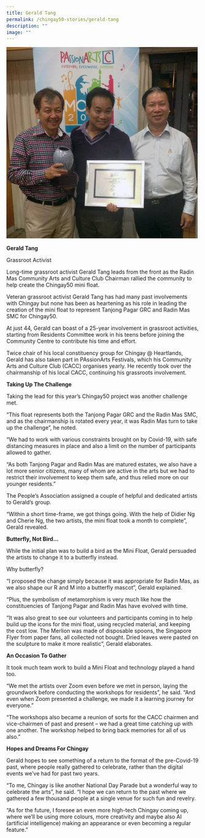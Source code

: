 ```yaml
---
title: Gerald Tang
permalink: /chingay50-stories/gerald-tang
description: ""
image: ""
---
```

![Gerald Tang](/images/Chingay50%20Stories/gerald%20tang.jpg)

**Gerald Tang**

Grassroot Activist

Long-time grassroot activist Gerald Tang leads from the front as the Radin Mas Community Arts and Culture Club Chairman rallied the community to help create the Chingay50 mini float.

Veteran grassroot activist Gerald Tang has had many past involvements with Chingay but none has been as heartening as his role in leading the creation of the mini float to represent Tanjong Pagar GRC and Radin Mas SMC for Chingay50.

At just 44, Gerald can boast of a 25-year involvement in grassroot activities, starting from Residents Committee work in his teens before joining the Community Centre to contribute his time and effort.

Twice chair of his local constituency group for Chingay @ Heartlands, Gerald has also taken part in PAssionArts Festivals, which his Community Arts and Culture Club (CACC) organises yearly. He recently took over the chairmanship of his local CACC, continuing his grassroots involvement.

**Taking Up The Challenge**

Taking the lead for this year’s Chingay50 project was another challenge met.

“This float represents both the Tanjong Pagar GRC and the Radin Mas SMC, and as the chairmanship is rotated every year, it was Radin Mas turn to take up the challenge”, he noted.

“We had to work with various constraints brought on by Covid-19, with safe distancing measures in place and also a limit on the number of participants allowed to gather. 

“As both Tanjong Pagar and Radin Mas are matured estates, we also have a lot more senior citizens, many of whom are active in the arts but we had to restrict their involvement to keep them safe, and thus relied more on our younger residents.” 

The People’s Association assigned a couple of helpful and dedicated artists to Gerald’s group.

“Within a short time-frame, we got things going. With the help of Didier Ng and Cherie Ng, the two artists, the mini float took a month to complete”, Gerald revealed. 

**Butterfly, Not Bird…**

While the initial plan was to build a bird as the Mini Float, Gerald persuaded the artists to change it to a butterfly instead. 

Why butterfly?

“I proposed the change simply because it was appropriate for Radin Mas, as we also shape our R and M into a butterfly mascot”, Gerald explained. 

“Plus, the symbolism of metamorphism is very much like how the constituencies of Tanjong Pagar and Radin Mas have evolved with time.

“It was also great to see our volunteers and participants coming in to help build up the icons for the mini float, using recycled material, and keeping the cost low. The Merlion was made of disposable spoons, the Singapore Flyer from paper fans, all collected not bought. Dried leaves were pasted on the sculpture to make it more realistic”, Gerald elaborates.

**An Occasion To Gather**

It took much team work to build a Mini Float and technology played a hand too.

“We met the artists over Zoom even before we met in person, laying the groundwork before conducting the workshops for residents”, he said. “And even when Zoom presented a challenge, we made it a learning journey for everyone.”

“The workshops also became a reunion of sorts for the CACC chairmen and vice-chairmen of past and present – we had a great time catching up with one another. The workshop helped to bring back memories for all of us also.”

**Hopes and Dreams For Chingay**

Gerald hopes to see something of a return to the format of the pre-Covid-19 past, where people really gathered to celebrate, rather than the digital events we’ve had for past two years.

“To me, Chingay is like another National Day Parade but a wonderful way to celebrate the arts”, he said. “I hope we can return to the past where we gathered a few thousand people at a single venue for such fun and revelry.

“As for the future, I foresee an even more high-tech Chingay coming up, where we’ll be using more colours, more creativity and maybe also AI (artificial intelligence) making an appearance or even becoming a regular feature.”